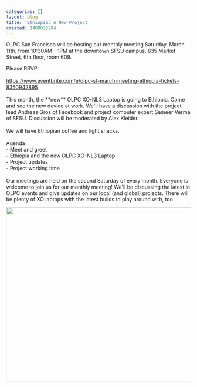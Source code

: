 ```yaml
---
categories: []
layout: blog
title: 'Ethiopia: A New Project'
created: 1489032204
---
```

<p><span class="_4n-j _3cht fsl" data-testid="event-permalink-details">OLPC San Francisco will be hosting our monthly meeting Saturday, March 11th, from 10:30AM - 1PM at the downtown SFSU campus, 835 Market Street, 6th floor, room 609. </span></p>
<p><span class="_4n-j _3cht fsl" data-testid="event-permalink-details">Please RSVP:<br />
	<br />
	<a href="https://www.eventbrite.com/e/olpc-sf-march-meeting-ethiopia-tickets-8350942895" rel="nofollow nofollow" target="_blank"><span>https://</span><wbr /><span>www.eventbrite.com/e/</span><wbr /><span>olpc-sf-march-meeting-ethio</span><wbr />pia-tickets-8350942895</a><br />
	<br />
	This month, the **new** OLPC XO-NL3 Laptop is going to Ethiopia. Come and see the new device at work. We&#39;ll have a discussion with the project lead Andreas Gros of Facebook and project computer expert Sameer Verma of SFSU. Discussion will be moderated by Alex Kleider.<br />
	<br />
	We will have Ethiopian coffee and light snacks.<br />
	<br />
	Agenda<br />
	- Meet and greet<br />
	- Ethiopia and the new OLPC XO-NL3 Laptop<br />
	- Project updates<br />
	<span class="text_exposed_show">- Project working time<br />
	<br />
	Our meetings are held on the second Saturday of every month. Everyone is welcome to join us for our monthly meeting! We&#39;ll be discussing the latest in OLPC events and give updates on our local (and global) projects. There will be plenty of XO laptops with the latest builds to play around with, too.</span></span></p>
<p><img alt="" src="{{ site.baseurl }}/sites/default/files/u8/IMG_20161210_105552.jpg" style="width: 639px; height: 473px;" /></p>
